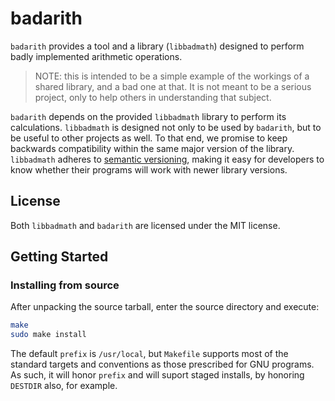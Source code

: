 # badarith

`badarith` provides a tool and a library (`libbadmath`) designed
to perform badly implemented arithmetic operations.

> NOTE: this is intended to be a simple example of the workings of a shared library, and a bad one at that.
> It is not meant to be a serious project, only to help others in understanding that subject.

`badarith` depends on the provided `libbadmath` library to perform its calculations.
`libbadmath` is designed not only to be used by `badarith`, but to be useful to other projects as well.
To that end, we promise to keep backwards compatibility within the same major version of the library.
`libbadmath` adheres to [semantic versioning](http://semver.org/),
making it easy for developers to know whether their programs will work with newer library versions.

## License

Both `libbadmath` and `badarith` are licensed under the MIT license.

## Getting Started

### Installing from source

After unpacking the source tarball, enter the source directory and execute:

```sh
make
sudo make install
```

The default `prefix` is `/usr/local`,
but `Makefile` supports most of the standard targets and conventions as those prescribed for GNU programs.
As such, it will honor `prefix` and will suport staged installs, by honoring `DESTDIR` also, for example.
